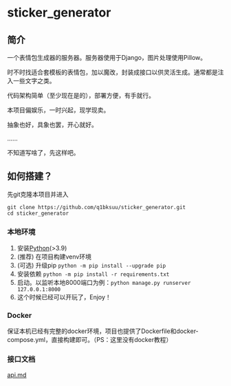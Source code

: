 # sticker_generator

## 简介

一个表情包生成器的服务器。服务器使用于Django，图片处理使用Pillow。

时不时找适合套模板的表情包，加以魔改，封装成接口以供灵活生成。通常都是注入一些文字之类。

代码架构简单（至少现在是的），部署方便，有手就行。

本项目偏娱乐，一时兴起，现学现卖。

抽象也好，具象也罢，开心就好。

......

不知道写啥了，先这样吧。

## 如何搭建？

先git克隆本项目并进入
```shell
git clone https://github.com/q1bksuu/sticker_generator.git
cd sticker_generator
```

### 本地环境
1. 安装[Python](https://www.python.org/downloads/)(>3.9)
2. (推荐) 在项目构建venv环境
3. (可选) 升级pip ```python -m pip install --upgrade pip```
4. 安装依赖 ```python -m pip install -r requirements.txt```
5. 启动。以监听本地8000端口为例：```python manage.py runserver 127.0.0.1:8000```
6. 这个时候已经可以开玩了，Enjoy！

### Docker
保证本机已经有完整的docker环境，项目也提供了Dockerfile和docker-compose.yml，直接构建即可。（PS：这里没有docker教程）

### 接口文档
[api.md](api.md)
